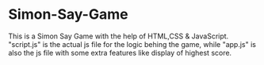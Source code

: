 # Simon-Say-Game
This is a Simon Say Game with the help of HTML,CSS & JavaScript.
"script.js" is the actual js file for the logic behing the game,
while "app.js" is also the js file with some extra features like display of highest score.

